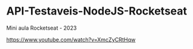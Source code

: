 # API-Testaveis-NodeJS-Rocketseat
Mini aula Rocketseat - 2023

https://www.youtube.com/watch?v=XmcZyCRtHqw
